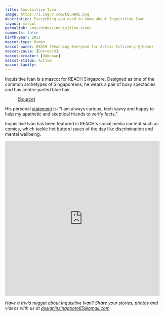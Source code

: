 ```yaml
---
title: Inquisitive Ivan
image: https://i.imgur.com/kQLH0dE.png
description: Everything you need to know about Inquisitive Ivan
layout: mascot
permalink: /mascotdex/inquisitive-ivan/
comments: false
birth-year: 2021
mascot-type: Human
mascot-owner: REACH (Reaching Everyone for Active Citizenry @ Home)
mascot-cause: [Outreach]
mascot-creator: [Unknown]
mascot-status: Active
mascot-family:
---
```


Inquisitive Ivan is a mascot for REACH Singapore. Designed as one of the common archetypes of Singaporeans, he wears a pair of boxy spectacles and has centre-parted blue hair. 

<figure>
<img src="https://i.imgur.com/bv6hKQu.png" alt="">
<figcaption> <a href="https://www.reach.gov.sg/who-we-are/reach-characters">(Source)</a></figcaption>
</figure>


His personal <a href="https://www.reach.gov.sg/who-we-are/reach-characters" target="_blank">statement</a> is: “I am always curious, tech savvy and happy to help my apathetic and skeptical friends to verify facts.”  

Inquisitive Ivan has been featured in REACH's social media content such as comics, which tackle hot button issues of the day like discrimination and mental wellbeing.  

<div class="fb-post-container">
<iframe src="https://www.facebook.com/plugins/post.php?href=https%3A%2F%2Fwww.facebook.com%2FREACHSingapore%2Fposts%2Fpfbid0LomhRUWaM87UyRv5TBoNYACg1EdkPhxmZN6RHnwFJLjRR1rQjjN7cf78xDVRcDj3l&show_text=true&width=500" width="500" height="500" style="border:none;overflow:hidden" scrolling="no" frameborder="0" allowfullscreen="true" allow="autoplay; clipboard-write; encrypted-media; picture-in-picture; web-share"></iframe>
</div>

<i>Have a trivia nugget about Inquisitive Ivan? Share your stories, photos and videos with us at designinsingapore65@gmail.com</i>
